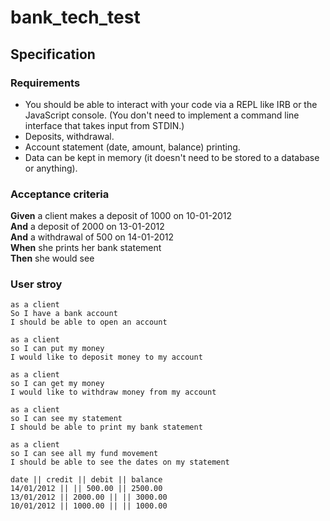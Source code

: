 # bank_tech_test

## Specification

### Requirements

* You should be able to interact with your code via a REPL like IRB or the JavaScript console.  (You don't need to implement a command line interface that takes input from STDIN.)
* Deposits, withdrawal.
* Account statement (date, amount, balance) printing.
* Data can be kept in memory (it doesn't need to be stored to a database or anything).

### Acceptance criteria

**Given** a client makes a deposit of 1000 on 10-01-2012  
**And** a deposit of 2000 on 13-01-2012  
**And** a withdrawal of 500 on 14-01-2012  
**When** she prints her bank statement  
**Then** she would see

### User stroy

```
as a client
So I have a bank account
I should be able to open an account

as a client
so I can put my money
I would like to deposit money to my account

as a client
so I can get my money
I would like to withdraw money from my account

as a client
so I can see my statement
I should be able to print my bank statement

as a client
so I can see all my fund movement
I should be able to see the dates on my statement

```

```
date || credit || debit || balance
14/01/2012 || || 500.00 || 2500.00
13/01/2012 || 2000.00 || || 3000.00
10/01/2012 || 1000.00 || || 1000.00
```

